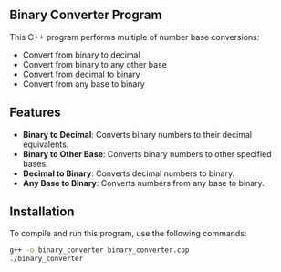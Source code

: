 ## **Binary Converter Program**

This C++ program performs multiple of number base conversions:
- Convert from binary to decimal
- Convert from binary to any other base
- Convert from decimal to binary
- Convert from any base to binary

## Features
- **Binary to Decimal**: Converts binary numbers to their decimal equivalents.
- **Binary to Other Base**: Converts binary numbers to other specified bases.
- **Decimal to Binary**: Converts decimal numbers to binary.
- **Any Base to Binary**: Converts numbers from any base to binary.

## Installation
To compile and run this program, use the following commands:
```bash
g++ -o binary_converter binary_converter.cpp
./binary_converter
